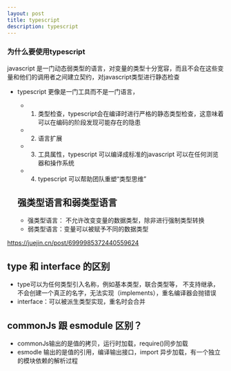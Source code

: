 ```yaml
---
layout: post
title: typescript
description: typescript
---
```


### 为什么要使用typescript
javascript 是一门动态弱类型的语言，对变量的类型十分宽容，而且不会在这些变量和他们的调用者之间建立契约，对javascript类型进行静态检查

- typescript 更像是一门工具而不是一门语言，
  - 1. 类型检查，typescript会在编译时进行严格的静态类型检查，这意味着可以在编码的阶段发现可能存在的隐患
  - 2. 语言扩展
  - 3. 工具属性，typescript 可以编译成标准的javascript 可以在任何浏览器和操作系统

  - 4. typescript 可以帮助团队重塑“类型思维”

  ## 强类型语言和弱类型语言
  - 强类型语言： 不允许改变变量的数据类型，除非进行强制类型转换
  - 弱类型语言：变量可以被赋予不同的数据类型

https://juejin.cn/post/6999985372440559624

##  type 和 interface 的区别
- type可以为任何类型引入名称，例如基本类型，联合类型等， 不支持继承，不会创建一个真正的名字，无法实现（implements），重名编译器会抛错误
- interface：可以被派生类型实现，重名时会合并

## commonJs 跟 esmodule 区别？
- commonJs输出的是值的拷贝，运行时加载，require()同步加载
- esmodle 输出的是值的引用，编译输出接口，import 异步加载，有一个独立的模块依赖的解析过程





  